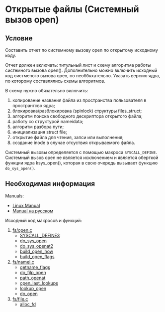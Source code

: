 # Открытые файлы (Системный вызов open)

## Условие

Составить отчет по системному вызову open по открытому исходному коду.

Отчет должен включать: титульный лист и схему алгоритма работы системного вызова open(). Дополнительно можно включить исходный код систменого вызова open, но необбяхательно. Указать версию ядра, по которому составлялись схемы алгоритмов. 

В схему нужно обязательно включить:
1. копирование названия файла из пространства пользователя в пространтсво ядра;
2. блокировка/разблокировка (spinlock) структуры files_struct;
3. алгоритм поиска свободного дескриптора открытого файла;
4. работу со структурой nameidata;
5. алгоритм разбора пути;
6. инициализация struct file;
7. открытие файла для чтения, запси или выполнения;
8. создание inode в случае отсуствия открываемого файла.

Системный вызовы определяется с помощью макроса `SYSCALL_DEFINE`.
Системный вызов open не является исключением и является оберткой функции ядра ksys_open(), которая в свою очередь вызывает функцию `do_sys_open()`.

## Необходимая информация

Manuals:
- [Linux Manual](https://man7.org/linux/man-pages/man2/open.2.html)
- [Manual на русском](https://www.opennet.me/man.shtml?topic=open&category=2&russian=0)

Исходный код макросов и функций:
1. [fs/open.c](https://elixir.bootlin.com/linux/latest/source/fs/open.c)
    - [SYSCALL_DEFINE3](https://elixir.bootlin.com/linux/latest/source/fs/open.c#L1376)
    - [do_sys_open](https://elixir.bootlin.com/linux/latest/source/fs/open.c#L1369)
    - [do_sys_openat2](https://elixir.bootlin.com/linux/latest/source/fs/open.c#L1340)
    - [build_open_how](https://elixir.bootlin.com/linux/latest/source/fs/open.c#L1140)
    - [build_open_flags](https://elixir.bootlin.com/linux/latest/source/fs/open.c#L1156) 
2. [fs/namei.c](https://elixir.bootlin.com/linux/latest/source/fs/namei.c)
    - [getname_flags](https://elixir.bootlin.com/linux/latest/source/fs/namei.c#L130)
    - [do_filp_open](https://elixir.bootlin.com/linux/latest/source/fs/namei.c#L3734)
    - [path_openat](https://elixir.bootlin.com/linux/latest/source/fs/namei.c#L3695)
    - [open_last_lookups](https://elixir.bootlin.com/linux/latest/source/fs/namei.c#L3695)
    - [lookup_open](https://elixir.bootlin.com/linux/latest/source/fs/namei.c#L3321)
    - [do_open](https://elixir.bootlin.com/linux/latest/source/fs/namei.c#L3516)
3. [fs/file.c](https://elixir.bootlin.com/linux/latest/source/fs/file.c)
    - [alloc_fd](https://elixir.bootlin.com/linux/latest/source/fs/file.c#L499)


